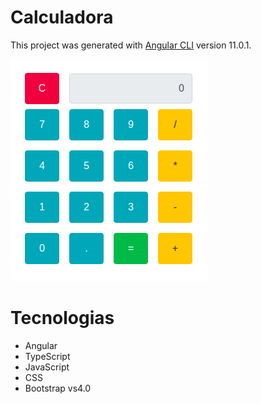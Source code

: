 # Calculadora

This project was generated with [Angular CLI](https://github.com/angular/angular-cli) version 11.0.1.

[![Image](https://github.com/Edymlima/Angular-Calculadora/blob/master/src/assets/img/tela_projeto.png "Tela Calculadora")]()

# Tecnologias

* Angular
* TypeScript
* JavaScript
* CSS
* Bootstrap vs4.0



